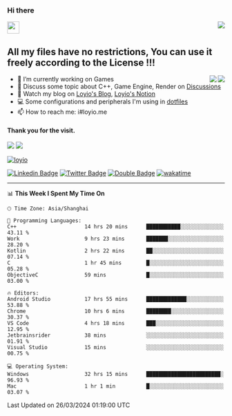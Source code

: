 <h3 align="left">Hi there</h3>
<img src='https://em-content.zobj.net/source/animated-noto-color-emoji/356/waving-hand_light-skin-tone_1f44b-1f3fb_1f3fb.gif' width='28' />
<a align="right" href="https://github.com/loyio/loyio/blob/master/STAR/README.md"><img align="right" src="https://img.shields.io/badge/LOYIO-STAR-green" /></a>

## All my files have no restrictions, You can use it freely according to the License !!!

<a href="https://github.com/loyio#gh-light-mode-only">
     <img align="right"  src="https://loy-readme.vercel.app/api/top-langs/?username=loyio&langs_count=6&hide=css,html,jupyter%20notebook" />
</a>

<a href="https://github.com/loyio#gh-dark-mode-only">
  <img align="right"  src="https://loy-readme.vercel.app/api/top-langs/?username=loyio&langs_count=6&theme=slateorange&hide=css,html,jupyter%20notebook" />
</a>



- 🔭 I’m currently working on Games
- 💬 Discuss some topic about C++, Game Engine, Render on [Discussions](https://github.com/loyio/loyio/discussions)
- 📔 Watch my blog on [Loyio's Blog](https://loyio.me), [Loyio's Notion](https://loyio.notion.site/loyio/Loyio-s-Dashboard-2f56bd29222a445ea9d9e8802a1ac83b)
- 💻 Some configurations and peripherals I'm using in [dotfiles](https://github.com/loyio/dotfiles)
- 📫 How to reach me: i#loyio.me


#### Thank you for the visit.
<img src="http://profile-counter.glitch.me/loyio/count.svg" />

<img src="https://loy-readme.vercel.app/api?username=loyio&show_icons=true&hide=stars&include_all_commits=true&hide_title=true&theme=slateorange" />

     

[![loyio](https://github-profile-trophy.vercel.app/?username=loyio&theme=onedark&column=4)](https://github.com/loyio)

[![Linkedin Badge](https://img.shields.io/badge/-@loyio-0077b5?style=flat-square&logo=Linkedin&logoColor=white&labelColor=0077b5&link=https://www.linkedin.com/in/loyio-hex-363172158/)](https://www.linkedin.com/in/loyio-hex-363172158/)
[![Twitter Badge](https://img.shields.io/badge/-@loyiome-000000?style=flat-square&labelColor=000000&logo=x&logoColor=white&link=https://twitter.com/loyiome)](https://twitter.com/loyiome)
[![Double Badge](https://img.shields.io/badge/@loyio-007722?style=flat&logo=Douban&logoColor=white)](https://www.douban.com/people/susmote)
[![wakatime](https://wakatime.com/badge/user/c0ddc104-5a20-41d1-ab9a-c4d9ea20a4d9.svg)](https://wakatime.com/@c0ddc104-5a20-41d1-ab9a-c4d9ea20a4d9)

-------
<!--START_SECTION:waka-->
📊 **This Week I Spent My Time On** 

```text
🕑︎ Time Zone: Asia/Shanghai

💬 Programming Languages: 
C++                      14 hrs 20 mins      ███████████░░░░░░░░░░░░░░   43.11 % 
Work                     9 hrs 23 mins       ███████░░░░░░░░░░░░░░░░░░   28.20 % 
Kotlin                   2 hrs 22 mins       ██░░░░░░░░░░░░░░░░░░░░░░░   07.14 % 
C                        1 hr 45 mins        █░░░░░░░░░░░░░░░░░░░░░░░░   05.28 % 
ObjectiveC               59 mins             █░░░░░░░░░░░░░░░░░░░░░░░░   03.00 % 

🔥 Editors: 
Android Studio           17 hrs 55 mins      █████████████░░░░░░░░░░░░   53.88 % 
Chrome                   10 hrs 6 mins       ████████░░░░░░░░░░░░░░░░░   30.37 % 
VS Code                  4 hrs 18 mins       ███░░░░░░░░░░░░░░░░░░░░░░   12.95 % 
Jetbrainsrider           38 mins             ░░░░░░░░░░░░░░░░░░░░░░░░░   01.91 % 
Visual Studio            15 mins             ░░░░░░░░░░░░░░░░░░░░░░░░░   00.75 % 

💻 Operating System: 
Windows                  32 hrs 15 mins      ████████████████████████░   96.93 % 
Mac                      1 hr 1 min          █░░░░░░░░░░░░░░░░░░░░░░░░   03.07 % 
```


 Last Updated on 26/03/2024 01:19:00 UTC
<!--END_SECTION:waka-->
